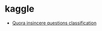 # kaggle

- [Quora insincere questions classification](https://www.kaggle.com/c/quora-insincere-questions-classification)
